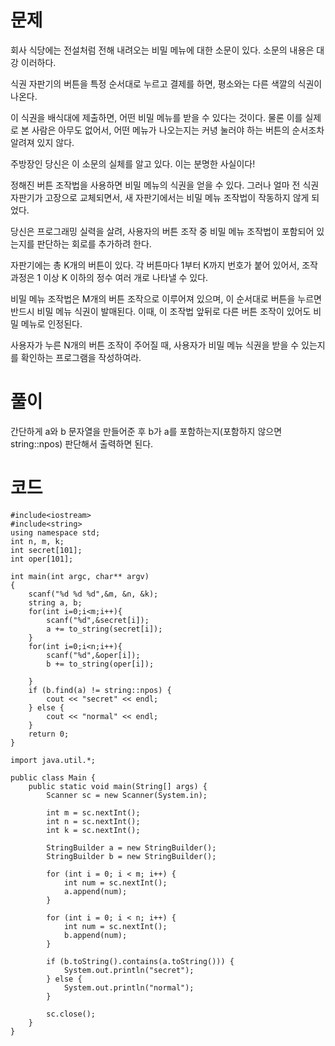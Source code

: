 # 문제

회사 식당에는 전설처럼 전해 내려오는 비밀 메뉴에 대한 소문이 있다. 소문의 내용은 대강 이러하다.

식권 자판기의 버튼을 특정 순서대로 누르고 결제를 하면, 평소와는 다른 색깔의 식권이 나온다.

이 식권을 배식대에 제출하면, 어떤 비밀 메뉴를 받을 수 있다는 것이다. 물론 이를 실제로 본 사람은 아무도 없어서, 어떤 메뉴가 나오는지는 커녕 눌러야 하는 버튼의 순서조차 알려져 있지 않다.

주방장인 당신은 이 소문의 실체를 알고 있다. 이는 분명한 사실이다!

정해진 버튼 조작법을 사용하면 비밀 메뉴의 식권을 얻을 수 있다. 그러나 얼마 전 식권 자판기가 고장으로 교체되면서, 새 자판기에서는 비밀 메뉴 조작법이 작동하지 않게 되었다.

당신은 프로그래밍 실력을 살려, 사용자의 버튼 조작 중 비밀 메뉴 조작법이 포함되어 있는지를 판단하는 회로를 추가하려 한다.

자판기에는 총 K개의 버튼이 있다. 각 버튼마다 1부터 K까지 번호가 붙어 있어서, 조작 과정은 1 이상 K 이하의 정수 여러 개로 나타낼 수 있다.

비밀 메뉴 조작법은 M개의 버튼 조작으로 이루어져 있으며, 이 순서대로 버튼을 누르면 반드시 비밀 메뉴 식권이 발매된다. 이때, 이 조작법 앞뒤로 다른 버튼 조작이 있어도 비밀 메뉴로 인정된다.

사용자가 누른 N개의 버튼 조작이 주어질 때, 사용자가 비밀 메뉴 식권을 받을 수 있는지를 확인하는 프로그램을 작성하여라.

# 풀이

간단하게 a와 b 문자열을 만들어준 후 b가 a를 포함하는지(포함하지 않으면 string::npos) 판단해서 출력하면 된다.

# 코드
```
#include<iostream>
#include<string>
using namespace std;
int n, m, k;
int secret[101];
int oper[101];

int main(int argc, char** argv)
{
    scanf("%d %d %d",&m, &n, &k);
    string a, b;
    for(int i=0;i<m;i++){
        scanf("%d",&secret[i]);
        a += to_string(secret[i]); 
    }
    for(int i=0;i<n;i++){
        scanf("%d",&oper[i]);
        b += to_string(oper[i]);

    }
    if (b.find(a) != string::npos) { 
        cout << "secret" << endl;
    } else {
        cout << "normal" << endl;
    }
    return 0;
}
```
```
import java.util.*;

public class Main {
    public static void main(String[] args) {
        Scanner sc = new Scanner(System.in);
        
        int m = sc.nextInt();
        int n = sc.nextInt();
        int k = sc.nextInt();
        
        StringBuilder a = new StringBuilder();
        StringBuilder b = new StringBuilder();

        for (int i = 0; i < m; i++) {
            int num = sc.nextInt();
            a.append(num);
        }

        for (int i = 0; i < n; i++) {
            int num = sc.nextInt();
            b.append(num); 
        }

        if (b.toString().contains(a.toString())) {
            System.out.println("secret");
        } else {
            System.out.println("normal");
        }

        sc.close();
    }
}
```